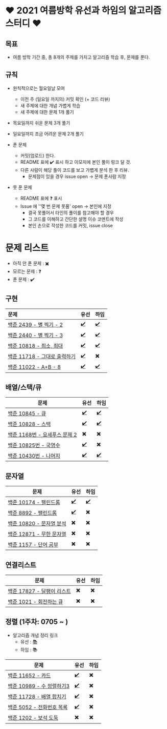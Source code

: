 # ❤ 2021 여름방학 유선과 하임의 알고리즘 스터디 ❤

## 목표

- 여름 방학 기간 중, 총 8개의 주제를 가지고 알고리즘 학습 후, 문제를 푼다.



## 규칙

- 원칙적으로는 월요일날 모여
  - 이전 주 (일요일 까지의) 커밋 확인 (+ 코드 리뷰)
  - 새 주제에 대한 개념 가볍게 학습
  - 새 주제에 대한 문제 1개 풀기
- 목요일까지 쉬운 문제 3개 풀기
- 일요일까지 조금 어려운 문제 2개 풀기



- 푼 문제
  - 커밋(업로드) 한다.
  - README 표에 :heavy_check_mark: 표시 하고 이모지에 본인 풀이 링크 달 것.
  - 다른 사람이 해당 풀이 코드를 보고 가볍게 분석 한 후 리뷰.
    - 문제점이 있을 경우 issue open -> 문제 푼사람 지정
- 못 푼 문제
  - README 표에 :question: 표시
  - Issue 에 ''몇 번 문제 못품' open -> 본인에 지정
    - 결국 못풀어서 타인의 풀이를 참고해야 할 경우
    - 그 코드를 이해하고 간단한 설명 이슈 코멘트에 작성
    - 본인 손으로 작성한 코드를 커밋, issue close



# 문제 리스트

- 아직 안 푼 문제 : :heavy_multiplication_x:
- 모르는 문제 : :question:
- 푼 문제 : :heavy_check_mark:



## 구현

| 문제                                                         | 유선                     | 하임                     |
| :----------------------------------------------------------- | ------------------------ | ------------------------ |
| [백준 2439 - 별 찍기 - 2](https://www.acmicpc.net/problem/2439) | [:heavy_check_mark:](https://github.com/yuseon-Lim/algorithm-study/blob/main/yuseon/boj-2439.py) | [:heavy_check_mark:](https://github.com/yuseon-Lim/algorithm-study/blob/main/haim/boj-2439.py)|
| [백준 2440 - 별 찍기 - 3](https://www.acmicpc.net/problem/2440) | [:heavy_check_mark:](https://github.com/yuseon-Lim/algorithm-study/blob/main/yuseon/boj-2440.py) | [:heavy_check_mark:](https://github.com/yuseon-Lim/algorithm-study/blob/main/haim/boj-2440.py) |
| [백준 10818 - 최소, 최대](https://www.acmicpc.net/problem/10818) | [:heavy_check_mark:](https://github.com/yuseon-Lim/algorithm-study/blob/main/yuseon/boj-10818.py) | [:heavy_check_mark:](https://github.com/yuseon-Lim/algorithm-study/blob/main/haim/boj-10818.py) |
| [백준 11718 - 그대로 출력하기](https://www.acmicpc.net/problem/11718) | [:heavy_check_mark:](https://github.com/yuseon-Lim/algorithm-study/blob/main/yuseon/boj-11718.py) | :heavy_multiplication_x: |
| [백준 11022 - A+B - 8](https://www.acmicpc.net/problem/11022) | [:heavy_check_mark:](https://github.com/yuseon-Lim/algorithm-study/blob/main/yuseon/boj-11022.py) | [:heavy_check_mark:](https://github.com/hyou55/algorithm-study/blob/main/haim/boj-11022.py) |



## 배열/스택/큐

| 문제                                                         | 유선                     | 하임                     |
| ------------------------------------------------------------ | ------------------------ | ------------------------ |
| [백준 10845 - 큐](https://www.acmicpc.net/problem/10845)     | [:heavy_check_mark:](https://github.com/yuseon-Lim/algorithm-study/blob/main/yuseon/boj-10845.py) | [:heavy_check_mark:](https://github.com/hyou55/algorithm-study/blob/main/haim/boj-10845.py) |
| [백준 10828 - 스택](https://www.acmicpc.net/problem/10828)   | [:heavy_check_mark:](https://github.com/yuseon-Lim/algorithm-study/blob/main/yuseon/boj-10828.py) | [:heavy_check_mark:](https://github.com/hyou55/algorithm-study/blob/main/haim/boj-10828.py) |
| [백준 1168번 - 요세푸스 문제 2](https://www.acmicpc.net/problem/1168) | :heavy_multiplication_x: | :heavy_multiplication_x: |
| [백준 10825번 - 국영수](https://www.acmicpc.net/problem/10825) | [:heavy_check_mark:](https://github.com/yuseon-Lim/algorithm-study/blob/main/yuseon/boj-10825.py) | :heavy_multiplication_x: |
| [백준 10430번 - 나머지](https://www.acmicpc.net/problem/10430) | [:heavy_check_mark:](https://github.com/yuseon-Lim/algorithm-study/blob/main/yuseon/boj-10430.py) | [:heavy_check_mark:](https://github.com/hyou55/algorithm-study/blob/main/haim/boj-10430.py) |



## 문자열

| 문제                                                         | 유선                     | 하임                     |
| ------------------------------------------------------------ | ------------------------ | ------------------------ |
| [백준 10174 - 팰린드롬](https://www.acmicpc.net/problem/10174) | [:heavy_check_mark:](https://github.com/yuseon-Lim/algorithm-study/blob/main/yuseon/boj-10174.py) | [:heavy_check_mark:](https://github.com/hyou55/algorithm-study/blob/main/haim/boj-10174.py)|
| [백준 8892 - 팰린드롬](https://www.acmicpc.net/problem/8892) | [:heavy_check_mark:](https://github.com/yuseon-Lim/algorithm-study/blob/main/yuseon/boj-8892.py) | :heavy_multiplication_x: |
| [백준 10820 - 문자열 분석](https://www.acmicpc.net/problem/10820) | :heavy_multiplication_x: | :heavy_multiplication_x: |
| [백준 12871 - 무한 문자열](https://www.acmicpc.net/problem/12871) | :heavy_multiplication_x: | :heavy_multiplication_x: |
| [백준 1157 - 단어 공부](https://www.acmicpc.net/problem/1157) | :heavy_multiplication_x: | :heavy_multiplication_x: |


## 연결리스트

| 문제                                                         | 유선                     | 하임                     |
| ------------------------------------------------------------ | ------------------------ | ------------------------ |
| [백준 17827 - 달팽이 리스트](https://www.acmicpc.net/problem/17827) | :heavy_multiplication_x: | :heavy_multiplication_x: |
| [백준 1021 - 회전하는 큐](https://www.acmicpc.net/problem/1021) | :heavy_multiplication_x: | :heavy_multiplication_x: |



## 정렬 (1주차: 0705 ~ )

- 알고리즘 개념 정리 링크
  - 유선 : [:books:](https://velog.io/@dogakday/%EC%9E%91%EC%84%B1%EC%A4%91%EC%A0%95%EB%A0%AC-%EC%95%8C%EA%B3%A0%EB%A6%AC%EC%A6%98-sort-algorithm)
  - 하임 : :books:

| 문제                                               | 유선                     | 하임                     |
| -------------------------------------------------- | ------------------------ | ------------------------ |
| [백준 11652 - 카드](https://www.acmicpc.net/problem/11652) | [:heavy_check_mark:](https://github.com/yuseon-Lim/algorithm-study/blob/main/yuseon/boj-11625.py) | :heavy_multiplication_x: |
| [백준 10989 - 수 정렬하기3](https://www.acmicpc.net/problem/10989) | [:heavy_check_mark:](https://github.com/yuseon-Lim/algorithm-study/blob/main/yuseon/boj-10989.py) | :heavy_multiplication_x: |
| [백준 11728 - 배열 합치기](https://www.acmicpc.net/problem/11728) | [:heavy_check_mark:](https://github.com/yuseon-Lim/algorithm-study/blob/main/yuseon/boj-11728.py) | :heavy_multiplication_x: |
| [백준 5052 - 전화번호 목록](https://www.acmicpc.net/problem/5052)   | [:heavy_check_mark:](https://github.com/yuseon-Lim/algorithm-study/blob/main/yuseon/boj-50528.py) | :heavy_multiplication_x: |
| [백준 1202 - 보석 도둑](https://www.acmicpc.net/problem/1202)   | :heavy_multiplication_x: | :heavy_multiplication_x: |


